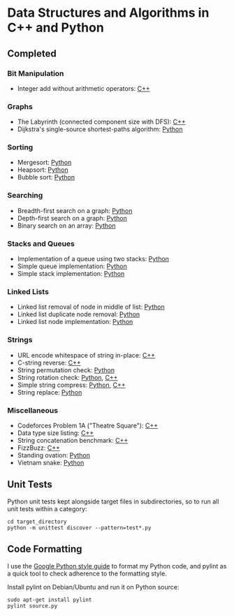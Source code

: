 # Data Structures and Algorithms in C++ and Python

## Completed

### Bit Manipulation

* Integer add without arithmetic operators: [C++](cpp/bits/add.cpp)

### Graphs

* The Labyrinth (connected component size with DFS): [C++](cpp/recursion/the_labyrinth.cpp)
* Dijkstra's single-source shortest-paths algorithm: [Python](python/graphs/dijkstra.py)

### Sorting

* Mergesort: [Python](python/sorting/mergesort.py)
* Heapsort: [Python](python/sorting/heapsort.py)
* Bubble sort: [Python](python/sorting/bubble_sort.py)

### Searching

* Breadth-first search on a graph: [Python](python/searching/bfs.py)
* Depth-first search on a graph: [Python](python/searching/dfs.py)
* Binary search on an array: [Python](python/searching/binary_search.py)

### Stacks and Queues

* Implementation of a queue using two stacks: [Python](python/stacks_and_queues/queue_of_stacks.py)
* Simple queue implementation: [Python](python/stacks_and_queues/queue.py)
* Simple stack implementation: [Python](python/stacks_and_queues/stack.py)

### Linked Lists

* Linked list removal of node in middle of list: [Python](python/linked_lists/remove_node.py)
* Linked list duplicate node removal: [Python](python/linked_lists/remove_duplicates.py)
* Linked list node implementation: [Python](python/linked_lists/node.py)

### Strings

* URL encode whitespace of string in-place: [C++](cpp/strings/url_encode_whitespace.cpp)
* C-string reverse: [C++](cpp/strings/reverse.cpp)
* String permutation check: [Python](python/string/is_permutation.py)
* String rotation check: [Python](python/string/is_rotation.py), [C++](cpp/strings/is_rotation.cpp)
* Simple string compress: [Python](python/string/string_compress.py), [C++](cpp/strings/string_compress.cpp)
* String replace: [Python](python/string/string_replace.py)

### Miscellaneous

* Codeforces Problem 1A ("Theatre Square"): [C++](cpp/misc/theatre_square.cpp)
* Data type size listing: [C++](cpp/misc/list_data_type_sizes.cpp)
* String concatenation benchmark: [C++](cpp/misc/string_concat_benchmark.cpp)
* FizzBuzz: [C++](cpp/misc/fizzbuzz.cpp)
* Standing ovation: [Python](python/misc/standing_ovation.py)
* Vietnam snake: [Python](python/misc/vietnam_snake.py)

## Unit Tests

Python unit tests kept alongside target files in subdirectories, so to run all unit tests within a category:

```
cd target_directory
python -m unittest discover --pattern=test*.py
``` 

## Code Formatting

I use the [Google Python style guide](https://google-styleguide.googlecode.com/svn/trunk/pyguide.html) to format my Python code, and pylint as a quick tool to check adherence to the formatting style.

Install pylint on Debian/Ubuntu and run it on Python source:

```
sudo apt-get install pylint
pylint source.py
```
